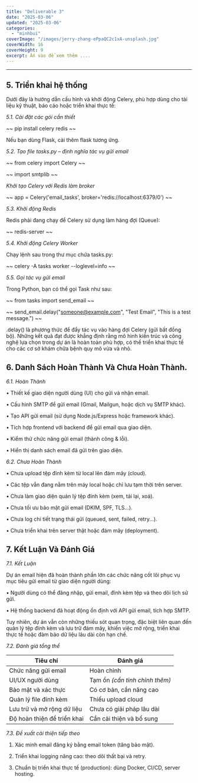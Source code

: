 ```yaml
---
title: "Deliverable 3"
date: "2025-03-06"
updated: "2025-03-06"
categories:
  - "minhbui"
coverImage: "/images/jerry-zhang-ePpaQC2c1xA-unsplash.jpg"
coverWidth: 16
coverHeight: 9
excerpt: Ấn vào để xem thêm ....
---
```


---
## 5. Triển khai hệ thống

Dưới đây là hướng dẫn cấu hình và khởi động Celery, phù hợp dùng cho tài liệu kỹ thuật, báo cáo hoặc triển khai thực tế:

*5.1. Cài đặt các gói cần thiết*

~~ pip install celery redis ~~

Nếu bạn dùng Flask, cài thêm flask tương ứng.

*5.2. Tạo file tasks.py – định nghĩa tác vụ gửi email*

~~ from celery import Celery ~~

~~ import smtplib ~~

*Khởi tạo Celery với Redis làm broker*

~~ app = Celery('email_tasks', broker='redis://localhost:6379/0') ~~

*5.3. Khởi động Redis*

Redis phải đang chạy để Celery sử dụng làm hàng đợi (Queue):

~~ redis-server ~~

*5.4. Khởi động Celery Worker*

Chạy lệnh sau trong thư mục chứa tasks.py:

~~ celery -A tasks worker --loglevel=info ~~

*5.5. Gọi tác vụ gửi email*

Trong Python, bạn có thể gọi Task như sau:

~~ from tasks import send_email ~~

~~ send_email.delay("someone@example.com", "Test Email", "This is a test message.") ~~

.delay() là phương thức để đẩy tác vụ vào hàng đợi Celery (gửi bất đồng bộ). Những kết quả đạt được khẳng định rằng mô hình kiến trúc và công nghệ lựa chọn trong dự án là hoàn toàn phù hợp, có thể triển khai thực tế cho các cơ sở khám chữa bệnh quy mô vừa và nhỏ.

## 6. Danh Sách Hoàn Thành Và Chưa Hoàn Thành.

*6.1. Hoàn Thành*

•	Thiết kế giao diện người dùng (UI) cho gửi và nhận email.

•	Cấu hình SMTP để gửi email (Gmail, Mailgun, hoặc dịch vụ SMTP khác).

•	Tạo API gửi email (sử dụng Node.js/Express hoặc framework khác).

•	Tích hợp frontend với backend để gửi email qua giao diện.

•	Kiểm thử chức năng gửi email (thành công & lỗi).

•	Hiển thị danh sách email đã gửi trên giao diện.

*6.2. Chưa Hoàn Thành*

•	Chưa upload tệp đính kèm từ local lên đám mây (cloud).

•	Các tệp vẫn đang nằm trên máy local hoặc chỉ lưu tạm thời trên server.

•	Chưa làm giao diện quản lý tệp đính kèm (xem, tải lại, xoá).

•	Chưa tối ưu bảo mật gửi email (DKIM, SPF, TLS...).

•	Chưa log chi tiết trạng thái gửi (queued, sent, failed, retry...).

•	Chưa triển khai trên server thật hoặc đám mây (deployment).

## 7. Kết Luận Và Đánh Giá

*7.1. Kết Luận*

Dự án email hiện đã hoàn thành phần lớn các chức năng cốt lõi phục vụ mục tiêu gửi email từ giao diện người dùng:

•	Người dùng có thể đăng nhập, gửi email, đính kèm tệp và theo dõi lịch sử gửi.

•	Hệ thống backend đã hoạt động ổn định với API gửi email, tích hợp SMTP.

Tuy nhiên, dự án vẫn còn những thiếu sót quan trọng, đặc biệt liên quan đến quản lý tệp đính kèm và lưu trữ đám mây, khiến việc mở rộng, triển khai thực tế hoặc đảm bảo dữ liệu lâu dài còn hạn chế.

*7.2. Đánh giá tổng thể*

| Tiêu chí                          | Đánh giá                                 |
|----------------------------------|------------------------------------------|
| Chức năng gửi email              | Hoàn chỉnh                               |
| UI/UX người dùng                 | Tạm ổn *(cần tinh chỉnh thêm)*           |
| Bảo mật và xác thực              | Có cơ bản, cần nâng cao                   |
| Quản lý file đính kèm            | Thiếu upload cloud                       |
| Lưu trữ và mở rộng dữ liệu       | Chưa có giải pháp lâu dài                |
| Độ hoàn thiện để triển khai      | Cần cải thiện và bổ sung                 |


*7.3. Đề xuất cải thiện tiếp theo*

1.	Xác minh email đăng ký bằng email token (tăng bảo mật).

2.	Triển khai logging nâng cao: theo dõi thất bại và retry.

3.	Chuẩn bị triển khai thực tế (production): dùng Docker, CI/CD, server hosting.
